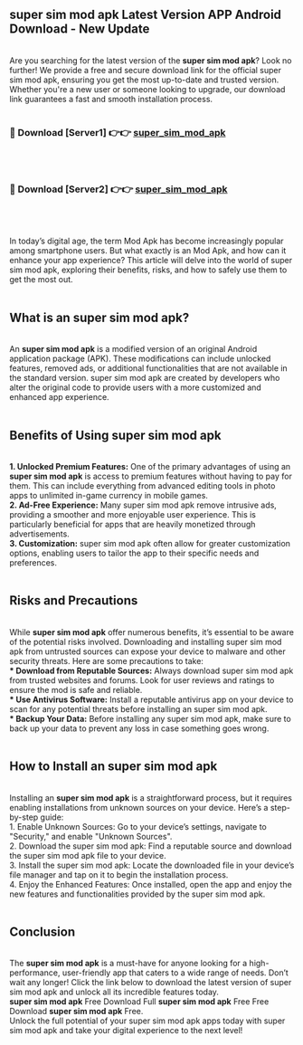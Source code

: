 ## super sim mod apk Latest Version APP Android Download - New Update
<br>
Are you searching for the latest version of the <strong>super sim mod apk</strong>? Look no further! We provide a free and secure download link for the official super sim mod apk, ensuring you get the most up-to-date and trusted version. Whether you're a new user or someone looking to upgrade, our download link guarantees a fast and smooth installation process.
<br>
<br>
<h3>🔴 Download [Server1] 👉👉 <a href="https://modyolo.store/super+sim+mod+apk">super_sim_mod_apk</a></h3><br>
<br>
<h3>🔴 Download [Server2] 👉👉 <a href="https://modyolo.store/super+sim+mod+apk">super_sim_mod_apk</a></h3><br>
<br>
<br>
In today’s digital age, the term Mod Apk has become increasingly popular among smartphone users. But what exactly is an Mod Apk, and how can it enhance your app experience? This article will delve into the world of super sim mod apk, exploring their benefits, risks, and how to safely use them to get the most out.
<br>
<br>
<h2>What is an super sim mod apk?</h2>
<br>
An <strong>super sim mod apk</strong> is a modified version of an original Android application package (APK). These modifications can include unlocked features, removed ads, or additional functionalities that are not available in the standard version. super sim mod apk are created by developers who alter the original code to provide users with a more customized and enhanced app experience.
<br>
<br>
<h2>Benefits of Using super sim mod apk</h2>
<br>
<strong> 1. Unlocked Premium Features:</strong> One of the primary advantages of using an <strong>super sim mod apk</strong> is access to premium features without having to pay for them. This can include everything from advanced editing tools in photo apps to unlimited in-game currency in mobile games.
<br>
<strong> 2. Ad-Free Experience:</strong> Many super sim mod apk remove intrusive ads, providing a smoother and more enjoyable user experience. This is particularly beneficial for apps that are heavily monetized through advertisements.
<br>
<strong> 3. Customization:</strong> super sim mod apk often allow for greater customization options, enabling users to tailor the app to their specific needs and preferences.
<br>
<br>
<h2>Risks and Precautions</h2>
<br>
While <strong>super sim mod apk</strong> offer numerous benefits, it’s essential to be aware of the potential risks involved. Downloading and installing super sim mod apk from untrusted sources can expose your device to malware and other security threats. Here are some precautions to take:
<br>
<strong> * Download from Reputable Sources:</strong> Always download super sim mod apk from trusted websites and forums. Look for user reviews and ratings to ensure the mod is safe and reliable.
<br>
<strong> * Use Antivirus Software:</strong> Install a reputable antivirus app on your device to scan for any potential threats before installing an super sim mod apk.
<br>
<strong> * Backup Your Data:</strong> Before installing any super sim mod apk, make sure to back up your data to prevent any loss in case something goes wrong.
<br>
<br>
<h2>How to Install an super sim mod apk</h2>
<br>
Installing an <strong>super sim mod apk</strong> is a straightforward process, but it requires enabling installations from unknown sources on your device. Here’s a step-by-step guide:
<br>
 1. Enable Unknown Sources: Go to your device’s settings, navigate to "Security," and enable "Unknown Sources".
<br>
 2. Download the super sim mod apk: Find a reputable source and download the super sim mod apk file to your device.
<br>
 3. Install the super sim mod apk: Locate the downloaded file in your device’s file manager and tap on it to begin the installation process.
<br>
 4. Enjoy the Enhanced Features: Once installed, open the app and enjoy the new features and functionalities provided by the super sim mod apk.
<br>
<br>
<h2><strong>Conclusion</strong></h2>
<br>
The <strong>super sim mod apk</strong> is a must-have for anyone looking for a high-performance, user-friendly app that caters to a wide range of needs. Don’t wait any longer! Click the link below to download the latest version of super sim mod apk and unlock all its incredible features today.
<br>
<strong>super sim mod apk</strong> Free Download Full <strong>super sim mod apk</strong> Free Free Download <strong>super sim mod apk</strong> Free.
<br>
Unlock the full potential of your super sim mod apk apps today with super sim mod apk and take your digital experience to the next level!